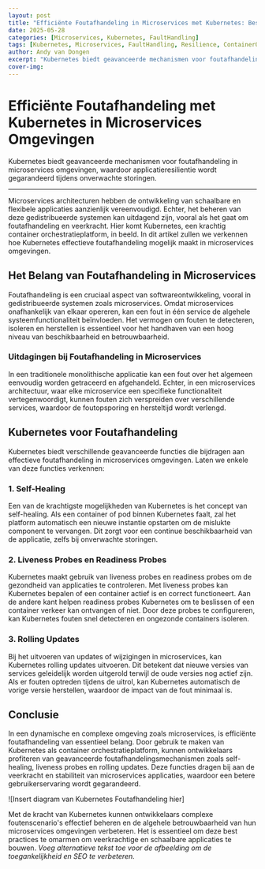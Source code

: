 ```yaml
---
layout: post
title: "Efficiënte Foutafhandeling in Microservices met Kubernetes: Best Practices & Mechanismen"
date: 2025-05-28
categories: [Microservices, Kubernetes, FaultHandling]
tags: [Kubernetes, Microservices, FaultHandling, Resilience, ContainerOrchestration]
author: Andy van Dongen
excerpt: "Kubernetes biedt geavanceerde mechanismen voor foutafhandeling in microservices omgevingen, waardoor applicatieresilientie wordt gegarandeerd tijdens onverwachte storingen. Het concept van self-healing, samen met features zoals liveness en readiness probes en rolling updates, helpt bij het detecteren, isoleren en herstellen van fouten, wat resulteert in verbeterde stabiliteit en gebruikerservaring in complexe microservices architecturen."
cover-img: 
---
```

# Efficiënte Foutafhandeling met Kubernetes in Microservices Omgevingen

Kubernetes biedt geavanceerde mechanismen voor foutafhandeling in microservices omgevingen, waardoor applicatieresilientie wordt gegarandeerd tijdens onverwachte storingen.

---

Microservices architecturen hebben de ontwikkeling van schaalbare en flexibele applicaties aanzienlijk vereenvoudigd. Echter, het beheren van deze gedistribueerde systemen kan uitdagend zijn, vooral als het gaat om foutafhandeling en veerkracht. Hier komt Kubernetes, een krachtig container orchestratieplatform, in beeld. In dit artikel zullen we verkennen hoe Kubernetes effectieve foutafhandeling mogelijk maakt in microservices omgevingen.

## Het Belang van Foutafhandeling in Microservices

Foutafhandeling is een cruciaal aspect van softwareontwikkeling, vooral in gedistribueerde systemen zoals microservices. Omdat microservices onafhankelijk van elkaar opereren, kan een fout in één service de algehele systeemfunctionaliteit beïnvloeden. Het vermogen om fouten te detecteren, isoleren en herstellen is essentieel voor het handhaven van een hoog niveau van beschikbaarheid en betrouwbaarheid.

### Uitdagingen bij Foutafhandeling in Microservices

In een traditionele monolithische applicatie kan een fout over het algemeen eenvoudig worden getraceerd en afgehandeld. Echter, in een microservices architectuur, waar elke microservice een specifieke functionaliteit vertegenwoordigt, kunnen fouten zich verspreiden over verschillende services, waardoor de foutopsporing en hersteltijd wordt verlengd.

## Kubernetes voor Foutafhandeling

Kubernetes biedt verschillende geavanceerde functies die bijdragen aan effectieve foutafhandeling in microservices omgevingen. Laten we enkele van deze functies verkennen:

### 1. Self-Healing

Een van de krachtigste mogelijkheden van Kubernetes is het concept van self-healing. Als een container of pod binnen Kubernetes faalt, zal het platform automatisch een nieuwe instantie opstarten om de mislukte component te vervangen. Dit zorgt voor een continue beschikbaarheid van de applicatie, zelfs bij onverwachte storingen.

### 2. Liveness Probes en Readiness Probes

Kubernetes maakt gebruik van liveness probes en readiness probes om de gezondheid van applicaties te controleren. Met liveness probes kan Kubernetes bepalen of een container actief is en correct functioneert. Aan de andere kant helpen readiness probes Kubernetes om te beslissen of een container verkeer kan ontvangen of niet. Door deze probes te configureren, kan Kubernetes fouten snel detecteren en ongezonde containers isoleren.

### 3. Rolling Updates

Bij het uitvoeren van updates of wijzigingen in microservices, kan Kubernetes rolling updates uitvoeren. Dit betekent dat nieuwe versies van services geleidelijk worden uitgerold terwijl de oude versies nog actief zijn. Als er fouten optreden tijdens de uitrol, kan Kubernetes automatisch de vorige versie herstellen, waardoor de impact van de fout minimaal is.

## Conclusie

In een dynamische en complexe omgeving zoals microservices, is efficiënte foutafhandeling van essentieel belang. Door gebruik te maken van Kubernetes als container orchestratieplatform, kunnen ontwikkelaars profiteren van geavanceerde foutafhandelingsmechanismen zoals self-healing, liveness probes en rolling updates. Deze functies dragen bij aan de veerkracht en stabiliteit van microservices applicaties, waardoor een betere gebruikerservaring wordt gegarandeerd.

![Insert diagram van Kubernetes Foutafhandeling hier]

Met de kracht van Kubernetes kunnen ontwikkelaars complexe foutenscenario's effectief beheren en de algehele betrouwbaarheid van hun microservices omgevingen verbeteren. Het is essentieel om deze best practices te omarmen om veerkrachtige en schaalbare applicaties te bouwen. *Voeg alternatieve tekst toe voor de afbeelding om de toegankelijkheid en SEO te verbeteren.*